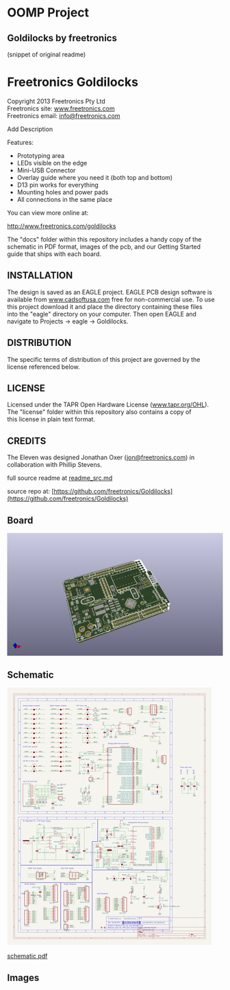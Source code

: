 # OOMP Project  
## Goldilocks  by freetronics  
  
(snippet of original readme)  
  
Freetronics Goldilocks  
======================  
Copyright 2013 Freetronics Pty Ltd    
Freetronics site:  www.freetronics.com    
Freetronics email: info@freetronics.com    
  
Add Description  
  
Features:  
  
 * Prototyping area  
 * LEDs visible on the edge  
 * Mini-USB Connector  
 * Overlay guide where you need it (both top and bottom)  
 * D13 pin works for everything  
 * Mounting holes and power pads  
 * All connections in the same place  
  
You can view more online at:  
  
  http://www.freetronics.com/goldilocks  
  
The "docs" folder within this repository includes a handy copy of the  
schematic in PDF format, images of the pcb, and our Getting Started  
guide that ships with each board.  
  
  
INSTALLATION  
------------  
The design is saved as an EAGLE project. EAGLE PCB design software is  
available from www.cadsoftusa.com free for non-commercial use. To use  
this project download it and place the directory containing these files  
into the "eagle" directory on your computer. Then open EAGLE and  
navigate to Projects -> eagle -> Goldilocks.  
  
  
DISTRIBUTION  
------------  
The specific terms of distribution of this project are governed by the  
license referenced below.  
  
  
LICENSE  
-------  
Licensed under the TAPR Open Hardware License (www.tapr.org/OHL).  
The "license" folder within this repository also contains a copy of  
this license in plain text format.  
  
  
CREDITS  
-------  
The Eleven was designed Jonathan Oxer (jon@freetronics.com) in  
collaboration with Phillip Stevens.  
  
  full source readme at [readme_src.md](readme_src.md)  
  
source repo at: [https://github.com/freetronics/Goldilocks](https://github.com/freetronics/Goldilocks)  
## Board  
  
[![working_3d.png](working_3d_600.png)](working_3d.png)  
## Schematic  
  
[![working_schematic.png](working_schematic_600.png)](working_schematic.png)  
  
[schematic pdf](working_schematic.pdf)  
## Images  
